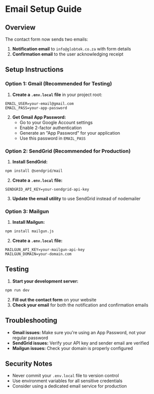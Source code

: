 # Email Setup Guide

## Overview
The contact form now sends two emails:
1. **Notification email** to `info@globtek.co.za` with form details
2. **Confirmation email** to the user acknowledging receipt

## Setup Instructions

### Option 1: Gmail (Recommended for Testing)

1. **Create a `.env.local` file** in your project root:
```env
EMAIL_USER=your-email@gmail.com
EMAIL_PASS=your-app-password
```

2. **Get Gmail App Password:**
   - Go to your Google Account settings
   - Enable 2-factor authentication
   - Generate an "App Password" for your application
   - Use this password in `EMAIL_PASS`

### Option 2: SendGrid (Recommended for Production)

1. **Install SendGrid:**
```bash
npm install @sendgrid/mail
```

2. **Create a `.env.local` file:**
```env
SENDGRID_API_KEY=your-sendgrid-api-key
```

3. **Update the email utility** to use SendGrid instead of nodemailer

### Option 3: Mailgun

1. **Install Mailgun:**
```bash
npm install mailgun.js
```

2. **Create a `.env.local` file:**
```env
MAILGUN_API_KEY=your-mailgun-api-key
MAILGUN_DOMAIN=your-domain.com
```

## Testing

1. **Start your development server:**
```bash
npm run dev
```

2. **Fill out the contact form** on your website
3. **Check your email** for both the notification and confirmation emails

## Troubleshooting

- **Gmail issues:** Make sure you're using an App Password, not your regular password
- **SendGrid issues:** Verify your API key and sender email are verified
- **Mailgun issues:** Check your domain is properly configured

## Security Notes

- Never commit your `.env.local` file to version control
- Use environment variables for all sensitive credentials
- Consider using a dedicated email service for production 